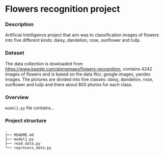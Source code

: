 # Flowers recognition project

### Description
Artificial Intelligence project that aim was to classification images of flowers into five different kinds: daisy, dandelion, rose, sunflower and tuilp. 

### Dataset
The data collection is dowloaded from https://www.kaggle.com/alxmamaev/flowers-recognition, contains 4242 images of flowers and is based on the data flicr, google images, yandex images. The pictures are divided into five classes: daisy, dandelion, rose, sunflower and tuilp and there about 800 photos for each class.
### Overview
`model1.py` file contains...

### Project structure
```
.
├── README.md
├── model1.py
├── read_data.py
└── reprocess_data.py
```
